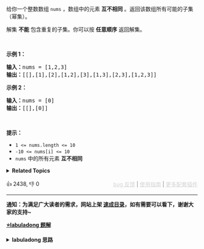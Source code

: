 <p>给你一个整数数组&nbsp;<code>nums</code> ，数组中的元素 <strong>互不相同</strong> 。返回该数组所有可能的<span data-keyword="subset">子集</span>（幂集）。</p>

<p>解集 <strong>不能</strong> 包含重复的子集。你可以按 <strong>任意顺序</strong> 返回解集。</p>

<p>&nbsp;</p>

<p><strong>示例 1：</strong></p>

<pre>
<strong>输入：</strong>nums = [1,2,3]
<strong>输出：</strong>[[],[1],[2],[1,2],[3],[1,3],[2,3],[1,2,3]]
</pre>

<p><strong>示例 2：</strong></p>

<pre>
<strong>输入：</strong>nums = [0]
<strong>输出：</strong>[[],[0]]
</pre>

<p>&nbsp;</p>

<p><strong>提示：</strong></p>

<ul> 
 <li><code>1 &lt;= nums.length &lt;= 10</code></li> 
 <li><code>-10 &lt;= nums[i] &lt;= 10</code></li> 
 <li><code>nums</code> 中的所有元素 <strong>互不相同</strong></li> 
</ul>

<details><summary><strong>Related Topics</strong></summary>位运算 | 数组 | 回溯</details><br>

<div>👍 2438, 👎 0<span style='float: right;'><span style='color: gray;'><a href='https://github.com/labuladong/fucking-algorithm/issues' target='_blank' style='color: lightgray;text-decoration: underline;'>bug 反馈</a> | <a href='https://labuladong.online/algo/fname.html?fname=jb插件简介' target='_blank' style='color: lightgray;text-decoration: underline;'>使用指南</a> | <a href='https://labuladong.online/algo/' target='_blank' style='color: lightgray;text-decoration: underline;'>更多配套插件</a></span></span></div>

<div id="labuladong"><hr>

**通知：为满足广大读者的需求，网站上架 [速成目录](https://labuladong.online/algo/intro/quick-learning-plan/)，如有需要可以看下，谢谢大家的支持~**



<p><strong><a href="https://labuladong.online/algo/practice-in-action/two-views-of-backtrack/" target="_blank">⭐️labuladong 题解</a></strong></p>
<details><summary><strong>labuladong 思路</strong></summary>


<div id="labuladong_solution_zh">

## 基本思路

有两种方法解决这道题，这里主要说回溯算法思路，因为比较通用，可以套前文 [回溯算法详解](https://labuladong.online/algo/essential-technique/backtrack-framework/) 写过回溯算法模板。

本质上子集问题就是遍历这样用一棵回溯树：

![](https://labuladong.online/algo/images/subset/1.jpg)

**详细题解**：
  - [球盒模型：回溯算法穷举的两种视角](https://labuladong.online/algo/practice-in-action/two-views-of-backtrack/)
  - [回溯算法秒杀所有排列/组合/子集问题](https://labuladong.online/algo/essential-technique/permutation-combination-subset-all-in-one/)

</div>





<div id="solution">

## 解法代码



<div class="tab-panel"><div class="tab-nav">
<button data-tab-item="cpp" class="tab-nav-button btn " data-tab-group="default" onclick="switchTab(this)">cpp🤖</button>

<button data-tab-item="python" class="tab-nav-button btn " data-tab-group="default" onclick="switchTab(this)">python🤖</button>

<button data-tab-item="java" class="tab-nav-button btn active" data-tab-group="default" onclick="switchTab(this)">java🟢</button>

<button data-tab-item="go" class="tab-nav-button btn " data-tab-group="default" onclick="switchTab(this)">go🤖</button>

<button data-tab-item="javascript" class="tab-nav-button btn " data-tab-group="default" onclick="switchTab(this)">javascript🤖</button>
</div><div class="tab-content">
<div data-tab-item="cpp" class="tab-item " data-tab-group="default"><div class="highlight">

```cpp
// 注意：cpp 代码由 chatGPT🤖 根据我的 java 代码翻译。
// 本代码的正确性已通过力扣验证，如有疑问，可以对照 java 代码查看。

class Solution {
private:
    vector<vector<int>> res;
    // 记录回溯算法的递归路径
    vector<int> track;

public:
    // 主函数
    vector<vector<int>> subsets(vector<int>& nums) {
        backtrack(nums, 0);
        return res;
    }

    // 回溯算法核心函数，遍历子集问题的回溯树
    void backtrack(vector<int>& nums, int start) {

        // 前序位置，每个节点的值都是一个子集
        res.push_back(track);

        // 回溯算法标准框架
        for (int i = start; i < nums.size(); i++) {
            // 做选择
            track.push_back(nums[i]);
            // 通过 start 参数控制树枝的遍历，避免产生重复的子集
            backtrack(nums, i + 1);
            // 撤销选择
            track.pop_back();
        }
    }
};
```

</div></div>

<div data-tab-item="python" class="tab-item " data-tab-group="default"><div class="highlight">

```python
# 注意：python 代码由 chatGPT🤖 根据我的 java 代码翻译。
# 本代码的正确性已通过力扣验证，如有疑问，可以对照 java 代码查看。

class Solution:
    
    def __init__(self):
        self.res = []
        # 记录回溯算法的递归路径
        self.track = []

    # 主函数
    def subsets(self, nums: List[int]) -> List[List[int]]:
        self.backtrack(nums, 0)
        return self.res
    
    # 回溯算法核心函数，遍历子集问题的回溯树
    def backtrack(self, nums: List[int], start: int) -> None:
        
        # 前序位置，每个节点的值都是一个子集
        self.res.append(list(self.track))
        
        # 回溯算法标准框架
        for i in range(start, len(nums)):
            # 做选择
            self.track.append(nums[i])
            # 通过 start 参数控制树枝的遍历，避免产生重复的子集
            self.backtrack(nums, i + 1)
            # 撤销选择
            self.track.pop()
```

</div></div>

<div data-tab-item="java" class="tab-item active" data-tab-group="default"><div class="highlight">

```java
class Solution {

    List<List<Integer>> res = new LinkedList<>();
    // 记录回溯算法的递归路径
    LinkedList<Integer> track = new LinkedList<>();

    // 主函数
    public List<List<Integer>> subsets(int[] nums) {
        backtrack(nums, 0);
        return res;
    }

    // 回溯算法核心函数，遍历子集问题的回溯树
    void backtrack(int[] nums, int start) {

        // 前序位置，每个节点的值都是一个子集
        res.add(new LinkedList<>(track));
        
        // 回溯算法标准框架
        for (int i = start; i < nums.length; i++) {
            // 做选择
            track.addLast(nums[i]);
            // 通过 start 参数控制树枝的遍历，避免产生重复的子集
            backtrack(nums, i + 1);
            // 撤销选择
            track.removeLast();
        }
    }
}
```

</div></div>

<div data-tab-item="go" class="tab-item " data-tab-group="default"><div class="highlight">

```go
// 注意：go 代码由 chatGPT🤖 根据我的 java 代码翻译。
// 本代码的正确性已通过力扣验证，如有疑问，可以对照 java 代码查看。

func subsets(nums []int) [][]int {
    var res [][]int
    // 记录回溯算法的递归路径
    var track []int
    
    // 回溯算法核心函数，遍历子集问题的回溯树
    var backtrack func(int)
    backtrack = func(start int) {
        // 前序位置，每个节点的值都是一个子集
        res = append(res, append([]int(nil), track...))
        
        // 回溯算法标准框架
        for i := start; i < len(nums); i++ {
            // 做选择
            track = append(track, nums[i])
            // 通过 start 参数控制树枝的遍历，避免产生重复的子集
            backtrack(i + 1)
            // 撤销选择
            track = track[:len(track)-1]
        }
    }

    backtrack(0)
    return res
}
```

</div></div>

<div data-tab-item="javascript" class="tab-item " data-tab-group="default"><div class="highlight">

```javascript
// 注意：javascript 代码由 chatGPT🤖 根据我的 java 代码翻译。
// 本代码的正确性已通过力扣验证，如有疑问，可以对照 java 代码查看。

var subsets = function(nums) {
    // 用于存储结果
    const res = [];
    // 用于记录回溯路径
    const track = [];
    
    // 回溯算法核心函数，遍历子集问题的回溯树
    const backtrack = (start) => {
        // 前序遍历位置，每个节点的值都是一个子集
        res.push([...track]);
        
        // 回溯算法标准框架
        for (let i = start; i < nums.length; i++) {
            // 做选择
            track.push(nums[i]);
            // 回溯遍历下一层节点
            backtrack(i + 1);
            // 撤销选择
            track.pop();
        }
    };
    
    backtrack(0);
    return res;
};
```

</div></div>
</div></div>

<hr /><details open hint-container details><summary style="font-size: medium"><strong>🎃🎃 算法可视化 🎃🎃</strong></summary><div id="data_subsets"  category="leetcode" ></div><div class="resizable aspect-ratio-container" style="height: 100%;">
<div id="iframe_subsets"></div></div>
</details><hr /><br />

</div>
</details>
</div>

















